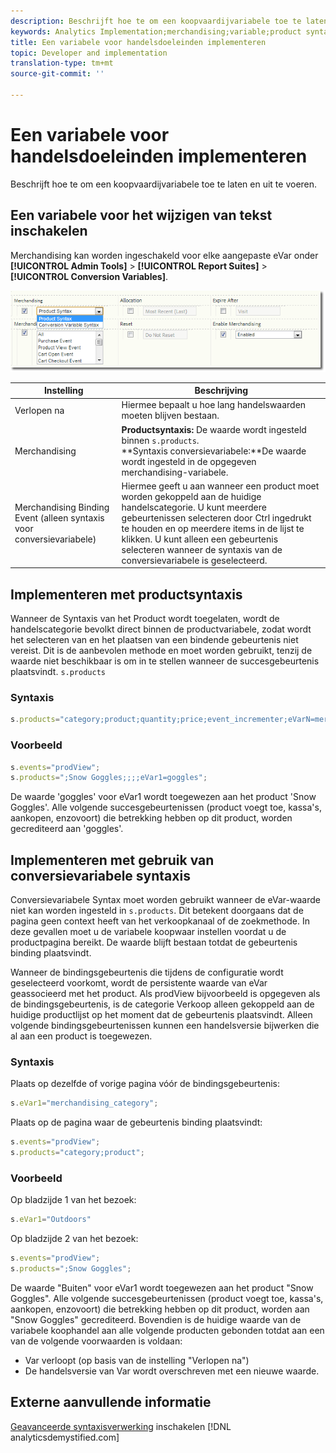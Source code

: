 ```yaml
---
description: Beschrijft hoe te om een koopvaardijvariabele toe te laten en uit te voeren.
keywords: Analytics Implementation;merchandising;variable;product syntax;Conversion Variable Syntax;s.products
title: Een variabele voor handelsdoeleinden implementeren
topic: Developer and implementation
translation-type: tm+mt
source-git-commit: ''

---
```



# Een variabele voor handelsdoeleinden implementeren

Beschrijft hoe te om een koopvaardijvariabele toe te laten en uit te voeren.

## Een variabele voor het wijzigen van tekst inschakelen

Merchandising kan worden ingeschakeld voor elke aangepaste eVar onder **[!UICONTROL Admin Tools]** > **[!UICONTROL Report Suites]** > **[!UICONTROL Conversion Variables]**.

![](assets/merch-enable.png)

| Instelling | Beschrijving |
|--- |--- |
| Verlopen na | Hiermee bepaalt u hoe lang handelswaarden moeten blijven bestaan. |
| Merchandising | **Productsyntaxis:** De waarde wordt ingesteld binnen `s.products`.<br>**Syntaxis conversievariabele:**De waarde wordt ingesteld in de opgegeven merchandising-variabele. |
| Merchandising Binding Event (alleen syntaxis voor conversievariabele) | Hiermee geeft u aan wanneer een product moet worden gekoppeld aan de huidige handelscategorie. U kunt meerdere gebeurtenissen selecteren door Ctrl ingedrukt te houden en op meerdere items in de lijst te klikken. U kunt alleen een gebeurtenis selecteren wanneer de syntaxis van de conversievariabele is geselecteerd. |

## Implementeren met productsyntaxis

Wanneer de Syntaxis van het Product wordt toegelaten, wordt de handelscategorie bevolkt direct binnen de productvariabele, zodat wordt het selecteren van en het plaatsen van een bindende gebeurtenis niet vereist. Dit is de aanbevolen methode en moet worden gebruikt, tenzij de waarde niet beschikbaar is om in te stellen wanneer de succesgebeurtenis plaatsvindt. `s.products`

### Syntaxis

```js
s.products="category;product;quantity;price;event_incrementer;eVarN=merch_category|eVarM=merch_category2";
```

### Voorbeeld

```js
s.events="prodView";
s.products=";Snow Goggles;;;;eVar1=goggles";
```

De waarde &#39;goggles&#39; voor eVar1 wordt toegewezen aan het product &#39;Snow Goggles&#39;. Alle volgende succesgebeurtenissen (product voegt toe, kassa&#39;s, aankopen, enzovoort) die betrekking hebben op dit product, worden gecrediteerd aan &#39;goggles&#39;.

## Implementeren met gebruik van conversievariabele syntaxis

Conversievariabele Syntax moet worden gebruikt wanneer de eVar-waarde niet kan worden ingesteld in `s.products`. Dit betekent doorgaans dat de pagina geen context heeft van het verkoopkanaal of de zoekmethode. In deze gevallen moet u de variabele koopwaar instellen voordat u de productpagina bereikt. De waarde blijft bestaan totdat de gebeurtenis binding plaatsvindt.

Wanneer de bindingsgebeurtenis die tijdens de configuratie wordt geselecteerd voorkomt, wordt de persistente waarde van eVar geassocieerd met het product. Als prodView bijvoorbeeld is opgegeven als de bindingsgebeurtenis, is de categorie Verkoop alleen gekoppeld aan de huidige productlijst op het moment dat de gebeurtenis plaatsvindt. Alleen volgende bindingsgebeurtenissen kunnen een handelsversie bijwerken die al aan een product is toegewezen.

### Syntaxis

Plaats op dezelfde of vorige pagina vóór de bindingsgebeurtenis:

```js
s.eVar1="merchandising_category";
```

Plaats op de pagina waar de gebeurtenis binding plaatsvindt:

```js
s.events="prodView";
s.products="category;product";
```

### Voorbeeld

Op bladzijde 1 van het bezoek:

```js
s.eVar1="Outdoors"
```

Op bladzijde 2 van het bezoek:

```js
s.events="prodView";
s.products=";Snow Goggles";
```

De waarde &quot;Buiten&quot; voor eVar1 wordt toegewezen aan het product &quot;Snow Goggles&quot;. Alle volgende succesgebeurtenissen (product voegt toe, kassa&#39;s, aankopen, enzovoort) die betrekking hebben op dit product, worden aan &quot;Snow Goggles&quot; gecrediteerd. Bovendien is de huidige waarde van de variabele koophandel aan alle volgende producten gebonden totdat aan een van de volgende voorwaarden is voldaan:

* Var verloopt (op basis van de instelling &quot;Verlopen na&quot;)
* De handelsversie van Var wordt overschreven met een nieuwe waarde.

## Externe aanvullende informatie

[Geavanceerde syntaxisverwerking](https://analyticsdemystified.com/adobe-analytics/advanced-conversion-syntax-merchandising/) inschakelen [!DNL analyticsdemystified.com]
